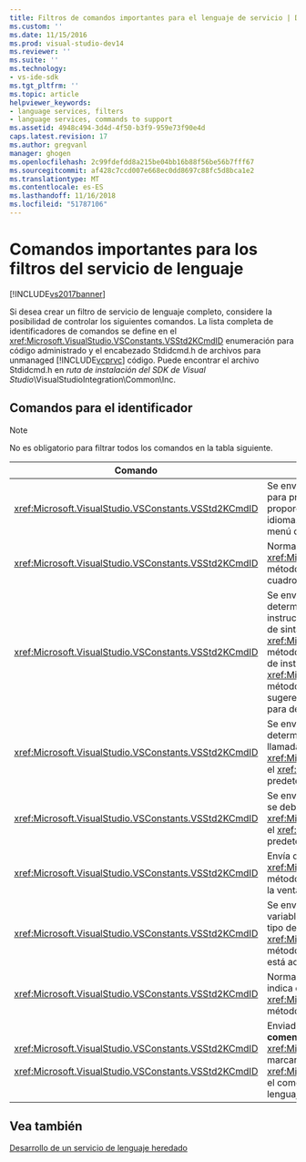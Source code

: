 ```yaml
---
title: Filtros de comandos importantes para el lenguaje de servicio | Documentos de Microsoft
ms.custom: ''
ms.date: 11/15/2016
ms.prod: visual-studio-dev14
ms.reviewer: ''
ms.suite: ''
ms.technology:
- vs-ide-sdk
ms.tgt_pltfrm: ''
ms.topic: article
helpviewer_keywords:
- language services, filters
- language services, commands to support
ms.assetid: 4948c494-3d4d-4f50-b3f9-959e73f90e4d
caps.latest.revision: 17
ms.author: gregvanl
manager: ghogen
ms.openlocfilehash: 2c99fdefdd8a215be04bb16b88f56be56b7fff67
ms.sourcegitcommit: af428c7ccd007e668ec0dd8697c88fc5d8bca1e2
ms.translationtype: MT
ms.contentlocale: es-ES
ms.lasthandoff: 11/16/2018
ms.locfileid: "51787106"
---
```

# <a name="important-commands-for-language-service-filters"></a>Comandos importantes para los filtros del servicio de lenguaje
[!INCLUDE[vs2017banner](../../includes/vs2017banner.md)]

Si desea crear un filtro de servicio de lenguaje completo, considere la posibilidad de controlar los siguientes comandos. La lista completa de identificadores de comandos se define en el <xref:Microsoft.VisualStudio.VSConstants.VSStd2KCmdID> enumeración para código administrado y el encabezado Stdidcmd.h de archivos para unmanaged [!INCLUDE[vcprvc](../../includes/vcprvc-md.md)] código. Puede encontrar el archivo Stdidcmd.h en *ruta de instalación del SDK de Visual Studio*\VisualStudioIntegration\Common\Inc.  
  
## <a name="commands-to-handle"></a>Comandos para el identificador  
  
> [!NOTE]
>  No es obligatorio para filtrar todos los comandos en la tabla siguiente.  
  
|Comando|Descripción|  
|-------------|-----------------|  
|<xref:Microsoft.VisualStudio.VSConstants.VSStd2KCmdID>|Se envía cuando el usuario hace clic con botón. Este comando indica que es el momento para proporcionar un menú contextual. Si no controla este comando, el editor de texto proporciona un menú de contextual predeterminado sin los comandos específicos del idioma. Para incluir sus propios comandos en este menú, controle el comando y mostrar un menú contextual por sí mismo.|  
|<xref:Microsoft.VisualStudio.VSConstants.VSStd2KCmdID>|Normalmente, se envía cuando el usuario escribe CTRL+J. Llame a la <xref:Microsoft.VisualStudio.TextManager.Interop.IVsTextView.UpdateCompletionStatus%2A> método en el <xref:Microsoft.VisualStudio.TextManager.Interop.IVsTextView> para mostrar el cuadro de finalización de instrucción.|  
|<xref:Microsoft.VisualStudio.VSConstants.VSStd2KCmdID>|Se envía cuando el usuario escribe un carácter. Supervisión de este comando para determinar cuándo se escribe un carácter desencadenador y para proporcionar la instrucción de finalización, sugerencias de método y los marcadores de texto, como el color de sintaxis, coincidencia de llaves y marcadores de error. Llame a la <xref:Microsoft.VisualStudio.TextManager.Interop.IVsTextView.UpdateCompletionStatus%2A> método en el <xref:Microsoft.VisualStudio.TextManager.Interop.IVsTextView> para finalización de instrucciones y la <xref:Microsoft.VisualStudio.TextManager.Interop.IVsMethodTipWindow.SetMethodData%2A> método en el <xref:Microsoft.VisualStudio.TextManager.Interop.IVsMethodTipWindow> para sugerencias de método. Para admitir los marcadores de texto, supervise este comando para determinar si el carácter que se ha escrito requiere que actualice sus marcadores.|  
|<xref:Microsoft.VisualStudio.VSConstants.VSStd2KCmdID>|Se envía cuando el usuario escribe la tecla ENTRAR. Supervisar este comando para determinar cuándo se debe cerrar una ventana de sugerencia de método mediante una llamada a la <xref:Microsoft.VisualStudio.TextManager.Interop.IVsMethodData.OnDismiss%2A> método en el <xref:Microsoft.VisualStudio.TextManager.Interop.IVsMethodData>. De forma predeterminada, la vista de texto controla este comando.|  
|<xref:Microsoft.VisualStudio.VSConstants.VSStd2KCmdID>|Se envía cuando el usuario escribe la tecla RETROCESO. Monitor para determinar cuándo se debe cerrar una ventana de sugerencia de método mediante una llamada a la <xref:Microsoft.VisualStudio.TextManager.Interop.IVsMethodData.OnDismiss%2A> método en el <xref:Microsoft.VisualStudio.TextManager.Interop.IVsMethodData>. De forma predeterminada, la vista de texto controla este comando.|  
|<xref:Microsoft.VisualStudio.VSConstants.VSStd2KCmdID>|Envía desde un menú o una tecla de método abreviado. Llame a la <xref:Microsoft.VisualStudio.TextManager.Interop.IVsTextView.UpdateTipWindow%2A> método en el <xref:Microsoft.VisualStudio.TextManager.Interop.IVsTextView> para actualizar la ventana de sugerencia con la información de parámetros.|  
|<xref:Microsoft.VisualStudio.VSConstants.VSStd2KCmdID>|Se envía cuando el usuario mantenga el mouse sobre una variable o coloca el cursor en una variable y selecciona **información rápida** desde **IntelliSense** en el **editar** menú. Devolver el tipo de la variable en una sugerencia al llamar a la <xref:Microsoft.VisualStudio.TextManager.Interop.IVsTextView.UpdateTipWindow%2A> método en el <xref:Microsoft.VisualStudio.TextManager.Interop.IVsTextView>. Si la depuración está activa, la sugerencia también debería mostrar el valor de la variable.|  
|<xref:Microsoft.VisualStudio.VSConstants.VSStd2KCmdID>|Normalmente, se envía cuando el usuario escribe CTRL+BARRA espaciadora. Este comando indica que el servicio de lenguaje para llamar a la <xref:Microsoft.VisualStudio.TextManager.Interop.IVsTextView.UpdateCompletionStatus%2A> método en el <xref:Microsoft.VisualStudio.TextManager.Interop.IVsTextView>.|  
|<xref:Microsoft.VisualStudio.VSConstants.VSStd2KCmdID><br /><br /> <xref:Microsoft.VisualStudio.VSConstants.VSStd2KCmdID>|Enviado desde un menú, normalmente **selección con comentarios** o **selección sin comentarios** desde **avanzadas** en el **editar** menú. <xref:Microsoft.VisualStudio.VSConstants.VSStd2KCmdID> indica que el usuario desea para marcar como comentario el texto seleccionado; <xref:Microsoft.VisualStudio.VSConstants.VSStd2KCmdID> indica que el usuario desea quitar el comentario del texto seleccionado. Estos comandos solo se implementa el servicio de lenguaje.|  
  
## <a name="see-also"></a>Vea también  
 [Desarrollo de un servicio de lenguaje heredado](../../extensibility/internals/developing-a-legacy-language-service.md)

